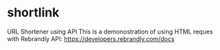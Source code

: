# shortlink
URL Shortener using API
This is a demonostration of using HTML reques with Rebrandly API:
https://developers.rebrandly.com/docs

